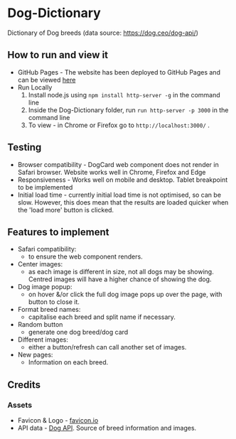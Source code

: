# Dog-Dictionary
Dictionary of Dog breeds (data source: https://dog.ceo/dog-api/)
## How to run and view it
* GitHub Pages - The website has been deployed to GitHub Pages and can be viewed [here](https://nkpe.github.io/Dog-Dictionary/)
* Run Locally 
    1. Install node.js using ```npm install http-server -g``` in the command line
    2. Inside the Dog-Dictionary folder, run ```run http-server -p 3000``` in the command line
    3. To view - in Chrome or Firefox go to `http://localhost:3000/` .
## Testing
* Browser compatibility - DogCard web component does not render in Safari browser. Website works well in Chrome, Firefox and Edge
* Responsiveness - Works well on mobile and desktop. Tablet breakpoint to be implemented
* Initial load time - currently initial load time is not optimised, so can be slow. However, this does mean that the results are loaded quicker when the 'load more' button is clicked.
## Features to implement

* Safari compatibility:
    * to ensure the web component renders. 
* Center images:
    * as each image is different in size, not all dogs may be showing. Centred images will have a higher chance of showing the dog.
* Dog image popup: 
    * on hover &/or click the full dog image pops up over the page, with button to close it.  
* Format breed names:
    * capitalise each breed and split name if necessary.
* Random button
    * generate one dog breed/dog card
* Different images: 
    * either a button/refresh can call another set of images. 
* New pages: 
    * Information on each breed.

## Credits
### Assets 

* Favicon & Logo - [favicon.io](https://favicon.io/emoji-favicons/dog-face/)
* API data - [Dog API](https://dog.ceo/dog-api/). Source of breed information and images.


